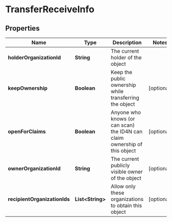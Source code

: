 
# TransferReceiveInfo

## Properties
Name | Type | Description | Notes
------------ | ------------- | ------------- | -------------
**holderOrganizationId** | **String** | The current holder of the object | 
**keepOwnership** | **Boolean** | Keep the public ownership while transferring the object |  [optional]
**openForClaims** | **Boolean** | Anyone who knows (or can scan) the ID4N can claim ownership of this object |  [optional]
**ownerOrganizationId** | **String** | The current publicly visible owner of the object |  [optional]
**recipientOrganizationIds** | **List&lt;String&gt;** | Allow only these organizations to obtain this object |  [optional]



